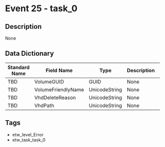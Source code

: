 # Event 25 - task_0

## Description
None

## Data Dictionary
|Standard Name|Field Name|Type|Description|Sample Value|
|---|---|---|---|---|
|TBD|VolumeGUID|GUID|None|`None`|
|TBD|VolumeFriendlyName|UnicodeString|None|`None`|
|TBD|VhdDeleteReason|UnicodeString|None|`None`|
|TBD|VhdPath|UnicodeString|None|`None`|

## Tags
* etw_level_Error
* etw_task_task_0